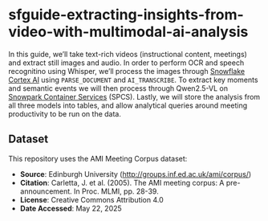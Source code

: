 # sfguide-extracting-insights-from-video-with-multimodal-ai-analysis

In this guide, we’ll take text-rich videos (instructional content, meetings) and extract still images and audio. In order to perform OCR and speech recognitino using Whisper, we’ll process the images through [Snowflake Cortex AI](https://www.snowflake.com/en/product/features/cortex/) using `PARSE_DOCUMENT` and `AI_TRANSCRIBE`. To extract key moments and semantic events we will then process through Qwen2.5-VL on [Snowpark Container Services](https://docs.snowflake.com/en/developer-guide/snowpark-container-services/overview) (SPCS). Lastly, we will store the analysis from all three models into tables, and allow analytical queries around meeting productivity to be run on the data.

## Dataset

This repository uses the AMI Meeting Corpus dataset:

* **Source**: Edinburgh University (http://groups.inf.ed.ac.uk/ami/corpus/)
* **Citation**: Carletta, J. et al. (2005). The AMI meeting corpus: A pre-announcement. In Proc. MLMI, pp. 28-39.
* **License**: Creative Commons Attribution 4.0
* **Date Accessed**: May 22, 2025